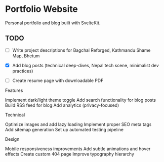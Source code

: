 # Portfolio Website

Personal portfolio and blog built with SvelteKit.

## TODO

-[ ] Write project descriptions for Bagchal Reforged, Kathmandu Shame Map, Bhetum

-[x] Add blog posts (technical deep-dives, Nepal tech scene, minimalist dev practices)

- [ ] Create resume page with downloadable PDF

Features

Implement dark/light theme toggle
Add search functionality for blog posts
Build RSS feed for blog
Add analytics (privacy-focused)

Technical

Optimize images and add lazy loading
Implement proper SEO meta tags
Add sitemap generation
Set up automated testing pipeline

Design

Mobile responsiveness improvements
Add subtle animations and hover effects
Create custom 404 page
Improve typography hierarchy
